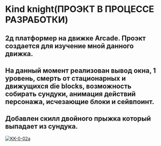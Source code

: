 # Kind knight(ПРОЭКТ В ПРОЦЕССЕ РАЗРАБОТКИ)
## 2д платформер на движке Arcade. Проэкт создается для изучение мной данного движка.
## На данный момент реализован вывод окна, 1 уровень, смерть от стационарных и движущихся die blocks, возможность собирать сундуки, анимация действий персонажа, исчезающие блоки и сейвпоинт.
## Добавлен скилл двойного прыжка который выпадает из сундука.
<a href="https://ibb.co/nCdM1q8"><img src="https://i.ibb.co/X80x5fk/KK-0-02a.jpg" alt="KK-0-02a" border="0"></a>
